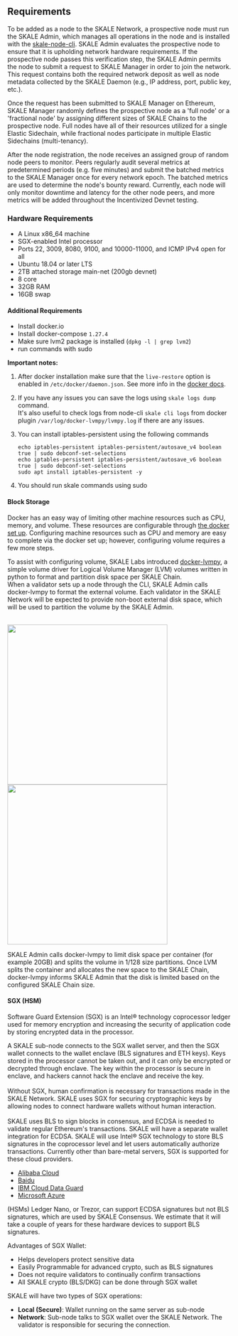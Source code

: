 ## Requirements

To be added as a node to the SKALE Network, a prospective node must run the SKALE Admin, which manages all operations in the node and is installed with the [skale-node-cli](/validators/validator-cli). SKALE Admin evaluates the prospective node to ensure that it is upholding network hardware requirements. If the prospective node passes this verification step, the SKALE Admin permits the node to submit a request to SKALE Manager in order to join the network. This request contains both the required network deposit as well as node metadata collected by the SKALE Daemon (e.g., IP address, port, public key, etc.).  

Once the request has been submitted to SKALE Manager on Ethereum, SKALE Manager randomly defines the prospective node as a 'full node' or a 'fractional node' by assigning different sizes of SKALE Chains to the prospective node. Full nodes have all of their resources utilized for a single Elastic Sidechain, while fractional nodes participate in multiple Elastic Sidechains (multi-tenancy).  

After the node registration, the node receives an assigned group of random node peers to monitor. Peers regularly audit several metrics at predetermined periods (e.g. five minutes) and submit the batched metrics to the SKALE Manager once for every network epoch. The batched metrics are used to determine the node's bounty reward. Currently, each node will only monitor downtime and latency for the other node peers, and more metrics will be added throughout the Incentivized Devnet testing.  

### Hardware Requirements

-   A Linux x86_64 machine
-   SGX-enabled Intel processor
-   Ports 22, 3009, 8080, 9100, and 10000-11000, and ICMP IPv4 open for all
-   Ubuntu 18.04 or later LTS
-   2TB attached storage main-net (200gb devnet)
-   8 core
-   32GB RAM
-   16GB swap

#### Additional Requirements
-   Install docker.io
-   Install docker-compose `1.27.4`
-   Make sure lvm2 package is installed (`dpkg -l | grep lvm2`)
-   run commands with sudo

**Important notes:**  

1.  After docker installation make sure that the `live-restore` option
is enabled in `/etc/docker/daemon.json`. See more info in the [docker docs](https://docs.docker.com/config/containers/live-restore/).  

2.  If you have any issues you can save the logs using `skale logs dump` command.  
It's also useful to check logs from node-cli `skale cli logs` from docker plugin `/var/log/docker-lvmpy/lvmpy.log` if there are any issues.

3.  You can install iptables-persistent using the following commands
    ```
    echo iptables-persistent iptables-persistent/autosave_v4 boolean true | sudo debconf-set-selections
    echo iptables-persistent iptables-persistent/autosave_v6 boolean true | sudo debconf-set-selections
    sudo apt install iptables-persistent -y
    ```

4.  You should run skale commands using sudo

#### Block Storage

Docker has an easy way of limiting other machine resources such as CPU, memory, and volume. These resources are configurable through [the docker set up](https://docs.docker.com/config/containers/resource_constraints/?source=post_page-----9859682f4147----------------------). Configuring machine resources such as CPU and memory are easy to complete via the docker set up; however, configuring volume requires a few more steps.  

To assist with configuring volume, SKALE Labs introduced [docker-lvmpy](https://github.com/skalenetwork/docker-lvmpy), a simple volume driver for Logical Volume Manager (LVM) volumes written in python to format and partition disk space per SKALE Chain. 
‍  
When a validator sets up a node through the CLI, SKALE Admin calls docker-lvmpy to format the external volume. Each validator in the SKALE Network will be expected to provide non-boot external disk space, which will be used to partition the volume by the SKALE Admin.  
‍  

<img src="https://assets.website-files.com/5be05ae542686c4ebf192462/5d9ce199ca4f18fa76e29ca0_Screen%20Shot%202019-10-08%20at%2012.19.30%20PM.png" width="360" /> <img src="https://assets.website-files.com/5be05ae542686c4ebf192462/5d9ce198d4f7a4dcff8cd609_Screen%20Shot%202019-10-08%20at%2012.19.46%20PM.png" width="360" /> 

SKALE Admin calls docker-lvmpy to limit disk space per container (for example 20GB) and splits the volume in 1/128 size partitions. Once LVM splits the container and allocates the new space to the SKALE Chain, docker-lvmpy informs SKALE Admin that the disk is limited based on the configured SKALE Chain size.  

#### SGX (HSM)

Software Guard Extension (SGX) is an Intel® technology coprocessor ledger used for memory encryption and increasing the security of application code by storing encrypted data in the processor.  

A SKALE sub-node connects to the SGX wallet server, and then the SGX wallet connects to the wallet enclave (BLS signatures and ETH keys). Keys stored in the processor cannot be taken out, and it can only be encrypted or decrypted through enclave. The key within the processor is secure in enclave, and hackers cannot hack the enclave and receive the key.  
‍  
Without SGX, human confirmation is necessary for transactions made in the SKALE Network. SKALE uses SGX for securing cryptographic keys by allowing nodes to connect hardware wallets without human interaction.  
‍  
SKALE uses BLS to sign blocks in consensus, and ECDSA  is needed to validate regular Ethereum's transactions. SKALE will have a separate wallet integration for ECDSA. SKALE will use Intel® SGX technology to store BLS signatures in the coprocessor level and let users automatically authorize transactions. Currently other than bare-metal servers, SGX is supported for these cloud providers.  

-   ‍[Alibaba Cloud](https://www.alibabacloud.com/help/doc-detail/108507.html?spm=a2c5t.10695662.1996646101.searchclickresult.84d1a80dPBX0Di)[‍](https://www.equinix.com/services/edge-services/smartkey/)  
-   [Baidu](https://www.equinix.com/services/edge-services/smartkey/)[‍](https://www.ibm.com/cloud/blog/data-use-protection-ibm-cloud-using-intel-sgx?mhsrc=ibmsearch_a&mhq=sgx)  
-   [IBM Cloud Data Guard](https://www.ibm.com/cloud/blog/data-use-protection-ibm-cloud-using-intel-sgx?mhsrc=ibmsearch_a&mhq=sgx)[](https://www.intel.com/content/www/us/en/architecture-and-technology/software-guard-extensions/microsoft-confidential-computing-sgx-video.html)  
-   [Microsoft Azure](https://www.intel.com/content/www/us/en/architecture-and-technology/software-guard-extensions/microsoft-confidential-computing-sgx-video.html)  

(HSMs) Ledger Nano, or Trezor, can support ECDSA signatures but not BLS signatures, which are used by SKALE Consensus. We estimate that it will take a couple of years for these hardware devices to support BLS signatures.[](https://www.intel.com/content/www/us/en/architecture-and-technology/software-guard-extensions/microsoft-confidential-computing-sgx-video.html)  

Advantages of SGX Wallet:  

-   Helps developers protect sensitive data  
-   Easily Programmable for advanced crypto, such as BLS signatures  
-   Does not require validators to continually confirm transactions  
-   All SKALE crypto (BLS/DKG) can be done through SGX wallet  

SKALE will have two types of SGX operations:

-   **Local (Secure)**: Wallet running on the same server as sub-node  
-   **Network**: Sub-node talks to SGX wallet over the SKALE Network. The validator is responsible for securing the connection.
